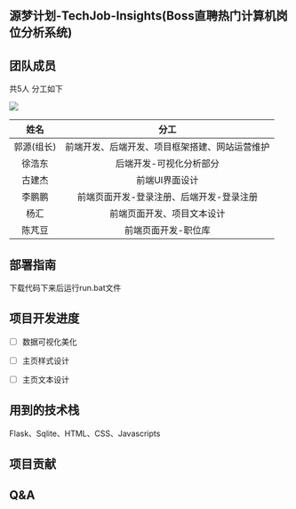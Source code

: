 ## 源梦计划-TechJob-Insights(Boss直聘热门计算机岗位分析系统)

## 团队成员

共5人 分工如下

![](https://sourcedream.oss-cn-chengdu.aliyuncs.com/picture/20230920174207.png)

姓名|分工
:-:|:-:
郭源(组长)|前端开发、后端开发、项目框架搭建、网站运营维护
徐浩东|后端开发-可视化分析部分
古建杰|前端UI界面设计
李鹏鹏|前端页面开发-登录注册、后端开发-登录注册
杨汇|前端页面开发、项目文本设计
陈芃豆|前端页面开发-职位库

## 部署指南

下载代码下来后运行run.bat文件

## 项目开发进度

- [ ] 数据可视化美化
- [ ] 主页样式设计
- [ ] 主页文本设计


## 用到的技术栈

Flask、Sqlite、HTML、CSS、Javascripts

## 项目贡献

## Q&A

